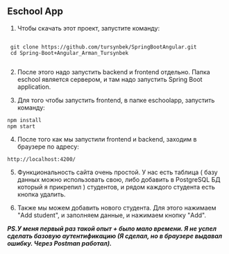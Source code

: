 ## Eschool App

1. Чтобы скачать этот проект, запустите команду:
```

 git clone https://github.com/tursynbek/SpringBootAngular.git
 cd Spring-Boot+Angular_Arman_Tursynbek
 
 ```
 
2. После этого надо запустить backend и frontend отдельно. Папка eschool является сервером, и там надо запустить Spring Boot application.
 
3. Для того чтобы запустить frontend, в папке eschoolapp, запустить команду:
 
 ```
 npm install
 npm start
 
 ```
 
 4. После того как мы запустили frontend и backend, заходим в браузере по адресу:

```
http://localhost:4200/

```

5. Функциональность сайта очень простой. У нас есть таблица ( базу данных можно использовать свою, либо добавить в PostgreSQL БД который я прикрепил ) студентов, и рядом каждого студента есть кнопка удалить. 

6. Также мы можем добавить нового студента. Для этого нажимаем "Add student", и заполняем данные, и нажимаем кнопку "Add".

***PS.У меня первый раз такой опыт + было мало времени. Я не успел сделать базовую аутентификацию (Я сделал, но в браузере выдавал ошибку. Через Postman работал).***
 
